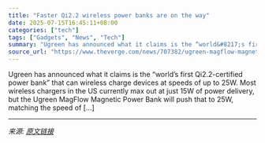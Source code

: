 ```yaml
---
title: "Faster Qi2.2 wireless power banks are on the way"
date: 2025-07-15T16:45:11+08:00
categories: ["tech"]
tags: ["Gadgets", "News", "Tech"]
summary: "Ugreen has announced what it claims is the “world&#8217;s first Qi2.2-certified power bank” that can wireless charge devices at speeds of up to 25W. Most wireless chargers in the US currently max out "
source_url: "https://www.theverge.com/news/707382/ugreen-magflow-magnetic-power-bank-wireless-charging-qi"
---
```


Ugreen has announced what it claims is the “world&#8217;s first Qi2.2-certified power bank” that can wireless charge devices at speeds of up to 25W. Most wireless chargers in the US currently max out at just 15W of power delivery, but the Ugreen MagFlow Magnetic Power Bank will push that to 25W, matching the speed of [&#8230;]

---

*来源: [原文链接](https://www.theverge.com/news/707382/ugreen-magflow-magnetic-power-bank-wireless-charging-qi)*
